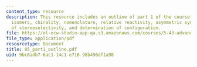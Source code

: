 ```yaml
---
content_type: resource
description: This resource includes an outline of part 1 of the course, on stereochemistry,
  isomers, chirality, nomenclature, relative reactivity, asymmetric synthesis, measurement
  of stereoselectivity, and determination of configuration.
file: https://ol-ocw-studio-app-qa.s3.amazonaws.com/courses/5-43-advanced-organic-chemistry-spring-2007/9bc0adb76ac114c1e71698b496df1a98_05_part1_outline.pdf
file_type: application/pdf
resourcetype: Document
title: 05_part1_outline.pdf
uid: 9bc0adb7-6ac1-14c1-e716-98b496df1a98
---
```

